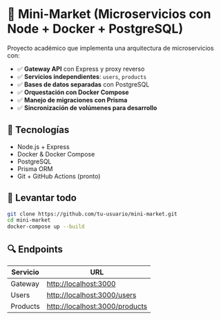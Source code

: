# 🚀 Mini-Market (Microservicios con Node + Docker + PostgreSQL)

Proyecto académico que implementa una arquitectura de microservicios con:

- ✅ **Gateway API** con Express y proxy reverso
- ✅ **Servicios independientes**: `users`, `products`
- ✅ **Bases de datos separadas** con PostgreSQL
- ✅ **Orquestación con Docker Compose**
- ✅ **Manejo de migraciones con Prisma**
- ✅ **Sincronización de volúmenes para desarrollo**

## 🧪 Tecnologías
- Node.js + Express
- Docker & Docker Compose
- PostgreSQL
- Prisma ORM
- Git + GitHub Actions (pronto)

## 🏁 Levantar todo
```bash
git clone https://github.com/tu-usuario/mini-market.git
cd mini-market
docker-compose up --build
```

## 🔍 Endpoints
| Servicio | URL                              |
| -------- | -------------------------------- |
| Gateway  | <http://localhost:3000>          |
| Users    | <http://localhost:3000/users>    |
| Products | <http://localhost:3000/products> |

